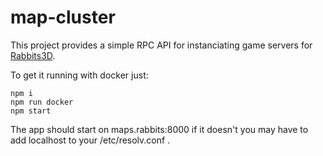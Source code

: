 # map-cluster
This project provides a simple RPC API for instanciating game servers for [Rabbits3D](https://github.com/Gzopel/rabbits3d-client/).

To get it running with docker just:
```
npm i
npm run docker
npm start
```
The app should start on maps.rabbits:8000 if it doesn't you may have to add localhost to your /etc/resolv.conf .
